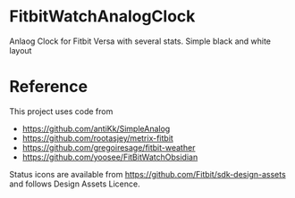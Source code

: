 # FitbitWatchAnalogClock
Anlaog Clock for Fitbit Versa with several stats.  Simple black and white layout

# Reference
This project uses code from 
* https://github.com/antiKk/SimpleAnalog
* https://github.com/rootasjey/metrix-fitbit
* https://github.com/gregoiresage/fitbit-weather
* https://github.com/yoosee/FitBitWatchObsidian

Status icons are available from https://github.com/Fitbit/sdk-design-assets and follows Design Assets Licence.
